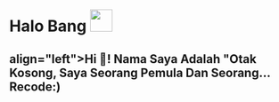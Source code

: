 <h1>
  Halo Bang

  <img src="https://media.giphy.com/media/hvRJCLFzcasrR4ia7z/giphy.gif" width="40px"/>
</h1>                                

<h2>
align="left">Hi 👋! Nama Saya Adalah "Otak Kosong, Saya Seorang Pemula Dan Seorang...  Recode:) </h2>

###
###


###
###

###


###
